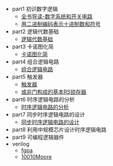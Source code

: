 <!-- _sidebar.md -->

- part1 初识数字逻辑
  - [全书导读-数字系统和开关电路](part1/全书导读-数字系统和开关电路.md)
  - [用二进制编码表示十进制数和符号](part1/用二进制编码表示十进制数和符号.md)
- part2 逻辑代数基础
  - [逻辑代数基础](part2/逻辑代数基础.md)
- part3 卡诺图化简
  - [卡诺图化简](part3/卡诺图化简.md)
- part4 组合逻辑电路
  - [组合逻辑电路](part4/组合逻辑电路.md)
- part5 触发器
  - [触发器](part5/触发器.md)
  - [或非门构成的基本RS锁存器](part5/或非门构成的基本RS锁存器.md)
- part6 时序逻辑电路的分析
  - [时序逻辑电路的分析](part6/时序逻辑电路的分析.md)
- part7 同步时序逻辑电路的设计
  - [同步时序逻辑电路的设计](part7/同步时序逻辑电路的设计.md)
- part8 利用中规模芯片设计时序逻辑电路
- part9 可编程逻辑器件
- verilog
  - [fgpa](verilog/fgpa.md)
  - [10010Moore](verilog/10010Moore.md)
